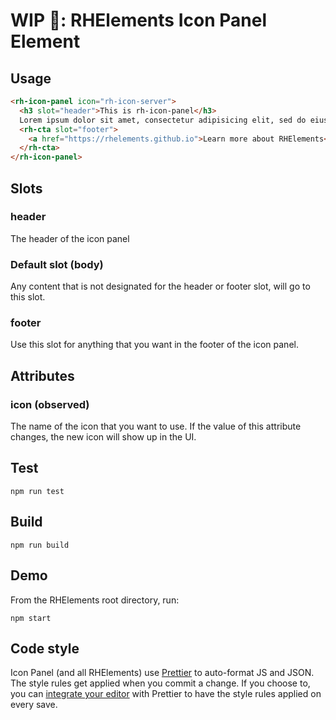 # WIP 🐣: RHElements Icon Panel Element

## Usage

```html
<rh-icon-panel icon="rh-icon-server">
  <h3 slot="header">This is rh-icon-panel</h3>
  Lorem ipsum dolor sit amet, consectetur adipisicing elit, sed do eiusmod tempor incididunt ut labore et dolore magna aliqua.
  <rh-cta slot="footer">
    <a href="https://rhelements.github.io">Learn more about RHElements</a>
  </rh-cta>
</rh-icon-panel>
```

## Slots

### header
The header of the icon panel

### Default slot (body)
Any content that is not designated for the header or footer slot, will go to this slot.

### footer
Use this slot for anything that you want in the footer of the icon panel.

## Attributes

### icon (observed)

The name of the icon that you want to use. If the value of this attribute changes, the new icon will show up in the UI.

## Test

    npm run test

## Build

    npm run build

## Demo

From the RHElements root directory, run:

    npm start

## Code style

Icon Panel (and all RHElements) use [Prettier][prettier] to auto-format JS and JSON. The style rules get applied when you commit a change. If you choose to, you can [integrate your editor][prettier-ed] with Prettier to have the style rules applied on every save.

[prettier]: https://github.com/prettier/prettier/
[prettier-ed]: https://prettier.io/docs/en/editors.html
[web-component-tester]: https://github.com/Polymer/web-component-tester
